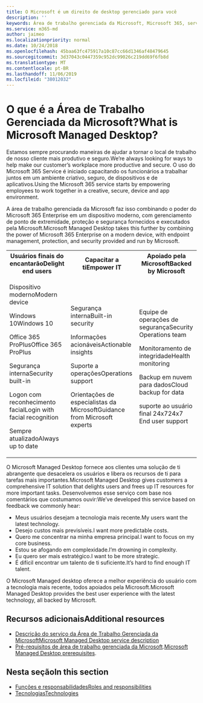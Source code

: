 ```yaml
---
title: O Microsoft é um direito de desktop gerenciado para você
description: ''
keywords: Área de trabalho gerenciada da Microsoft, Microsoft 365, serviço, documentação
ms.service: m365-md
author: jaimeo
ms.localizationpriority: normal
ms.date: 10/24/2018
ms.openlocfilehash: 45baa63fc475917a10c87cc66d1346af48479645
ms.sourcegitcommit: 3d37043c0447359c952dc99026c219dd69f6fb8d
ms.translationtype: MT
ms.contentlocale: pt-BR
ms.lasthandoff: 11/06/2019
ms.locfileid: "38012032"
---
```

# <a name="what-is-microsoft-managed-desktop"></a><span data-ttu-id="9d8cb-103">O que é a Área de Trabalho Gerenciada da Microsoft?</span><span class="sxs-lookup"><span data-stu-id="9d8cb-103">What is Microsoft Managed Desktop?</span></span>

<!--from Overview-->

<span data-ttu-id="9d8cb-104">Estamos sempre procurando maneiras de ajudar a tornar o local de trabalho de nosso cliente mais produtivo e seguro.</span><span class="sxs-lookup"><span data-stu-id="9d8cb-104">We’re always looking for ways to help make our customer’s workplace more productive and secure.</span></span> <span data-ttu-id="9d8cb-105">O uso do Microsoft 365 Service é iniciado capacitando os funcionários a trabalhar juntos em um ambiente criativo, seguro, de dispositivos e de aplicativos.</span><span class="sxs-lookup"><span data-stu-id="9d8cb-105">Using the Microsoft 365 service starts by empowering employees to work together in a creative, secure, device and app environment.</span></span>

<span data-ttu-id="9d8cb-106">A área de trabalho gerenciada da Microsoft faz isso combinando o poder do Microsoft 365 Enterprise em um dispositivo moderno, com gerenciamento de ponto de extremidade, proteção e segurança fornecidos e executados pela Microsoft.</span><span class="sxs-lookup"><span data-stu-id="9d8cb-106">Microsoft Managed Desktop takes this further by combining the power of Microsoft 365 Enterprise on a modern device, with endpoint management, protection, and security provided and run by Microsoft.</span></span>


<table>
<tr><th><span data-ttu-id="9d8cb-107">Usuários finais do encantarão</span><span class="sxs-lookup"><span data-stu-id="9d8cb-107">Delight end users</span></span></th><th><span data-ttu-id="9d8cb-108">Capacitar a ti</span><span class="sxs-lookup"><span data-stu-id="9d8cb-108">Empower IT</span></span></th><th><span data-ttu-id="9d8cb-109">Apoiado pela Microsoft</span><span class="sxs-lookup"><span data-stu-id="9d8cb-109">Backed by Microsoft</span></span></th></tr>
<tr><td><p><span data-ttu-id="9d8cb-110">Dispositivo moderno</span><span class="sxs-lookup"><span data-stu-id="9d8cb-110">Modern device</span></span></p><p><span data-ttu-id="9d8cb-111">Windows 10</span><span class="sxs-lookup"><span data-stu-id="9d8cb-111">Windows 10</span></span></p><p><span data-ttu-id="9d8cb-112">Office 365 ProPlus</span><span class="sxs-lookup"><span data-stu-id="9d8cb-112">Office 365 ProPlus</span></span></p><p><span data-ttu-id="9d8cb-113">Segurança interna</span><span class="sxs-lookup"><span data-stu-id="9d8cb-113">Security built-in</span></span></p><p><span data-ttu-id="9d8cb-114">Logon com reconhecimento facial</span><span class="sxs-lookup"><span data-stu-id="9d8cb-114">Login with facial recognition</span></span></p><p><span data-ttu-id="9d8cb-115">Sempre atualizado</span><span class="sxs-lookup"><span data-stu-id="9d8cb-115">Always up to date</span></span></p></td><td><p><span data-ttu-id="9d8cb-116">Segurança interna</span><span class="sxs-lookup"><span data-stu-id="9d8cb-116">Built-in security</span></span></p><p><span data-ttu-id="9d8cb-117">Informações acionáveis</span><span class="sxs-lookup"><span data-stu-id="9d8cb-117">Actionable insights</span></span></p><p><span data-ttu-id="9d8cb-118">Suporte a operações</span><span class="sxs-lookup"><span data-stu-id="9d8cb-118">Operations support</span></span></p><p><span data-ttu-id="9d8cb-119">Orientações de especialistas da Microsoft</span><span class="sxs-lookup"><span data-stu-id="9d8cb-119">Guidance from Microsoft experts</span></span></p></td><td><p><span data-ttu-id="9d8cb-120">Equipe de operações de segurança</span><span class="sxs-lookup"><span data-stu-id="9d8cb-120">Security Operations team</span></span></p><p><span data-ttu-id="9d8cb-121">Monitoramento de integridade</span><span class="sxs-lookup"><span data-stu-id="9d8cb-121">Health monitoring</span></span></p><p><span data-ttu-id="9d8cb-122">Backup em nuvem para dados</span><span class="sxs-lookup"><span data-stu-id="9d8cb-122">Cloud backup for data</span></span></p><p><span data-ttu-id="9d8cb-123">suporte ao usuário final 24x7</span><span class="sxs-lookup"><span data-stu-id="9d8cb-123">24x7 End user support</span></span></p></td></tr>
</table>

<span data-ttu-id="9d8cb-124">O Microsoft Managed Desktop fornece aos clientes uma solução de ti abrangente que desacelera os usuários e libera os recursos de ti para tarefas mais importantes.</span><span class="sxs-lookup"><span data-stu-id="9d8cb-124">Microsoft Managed Desktop gives customers a comprehensive IT solution that delights users and frees up IT resources for more important tasks.</span></span> <span data-ttu-id="9d8cb-125">Desenvolvemos esse serviço com base nos comentários que costumamos ouvir:</span><span class="sxs-lookup"><span data-stu-id="9d8cb-125">We’ve developed this service based on feedback we commonly hear:</span></span>
- <span data-ttu-id="9d8cb-126">Meus usuários desejam a tecnologia mais recente.</span><span class="sxs-lookup"><span data-stu-id="9d8cb-126">My users want the latest technology.</span></span>
- <span data-ttu-id="9d8cb-127">Desejo custos mais previsíveis.</span><span class="sxs-lookup"><span data-stu-id="9d8cb-127">I want more predictable costs.</span></span>
- <span data-ttu-id="9d8cb-128">Quero me concentrar na minha empresa principal.</span><span class="sxs-lookup"><span data-stu-id="9d8cb-128">I want to focus on my core business.</span></span> 
- <span data-ttu-id="9d8cb-129">Estou se afogando em complexidade.</span><span class="sxs-lookup"><span data-stu-id="9d8cb-129">I’m drowning in complexity.</span></span> 
- <span data-ttu-id="9d8cb-130">Eu quero ser mais estratégico.</span><span class="sxs-lookup"><span data-stu-id="9d8cb-130">I want to be more strategic.</span></span> 
- <span data-ttu-id="9d8cb-131">É difícil encontrar um talento de ti suficiente.</span><span class="sxs-lookup"><span data-stu-id="9d8cb-131">It’s hard to find enough IT talent.</span></span>  

<span data-ttu-id="9d8cb-132">O Microsoft Managed desktop oferece a melhor experiência do usuário com a tecnologia mais recente, todos apoiados pela Microsoft.</span><span class="sxs-lookup"><span data-stu-id="9d8cb-132">Microsoft Managed Desktop provides the best user experience with the latest technology, all backed by Microsoft.</span></span> 

## <a name="additional-resources"></a><span data-ttu-id="9d8cb-133">Recursos adicionais</span><span class="sxs-lookup"><span data-stu-id="9d8cb-133">Additional resources</span></span>
- [<span data-ttu-id="9d8cb-134">Descrição do serviço da Área de Trabalho Gerenciada da Microsoft</span><span class="sxs-lookup"><span data-stu-id="9d8cb-134">Microsoft Managed Desktop service description</span></span>](../service-description/index.md)
- <span data-ttu-id="9d8cb-135">[Pré-requisitos de área de trabalho gerenciada da Microsoft](../get-ready/prerequisites.md).</span><span class="sxs-lookup"><span data-stu-id="9d8cb-135">[Microsoft Managed Desktop prerequisites](../get-ready/prerequisites.md).</span></span>

<!--When you enroll in Microsoft Managed Desktop, Microsoft provides you with devices that are configured to join your Azure Active Directory tenant. Windows 10, Office 365, and some apps and features associated with [Microsoft 365 Enterprise E5](https://www.microsoft.com/microsoft-365/compare-all-microsoft-365-plans) are installed (by Microsoft) on your devices. When your employees who are using these devices need help, they contact Microsoft Managed Desktop support (provided by Microsoft) through a custom chat app.--> 

<!--With Microsoft Managed Desktop, you get **software as a service** (Microsoft 365 E5), **Device as a service** (Microsoft Surface devices ready to use), and **IT support as a service** (Help desk and more).--> 
 
## <a name="in-this-section"></a><span data-ttu-id="9d8cb-136">Nesta seção</span><span class="sxs-lookup"><span data-stu-id="9d8cb-136">In this section</span></span>
- [<span data-ttu-id="9d8cb-137">Funções e responsabilidades</span><span class="sxs-lookup"><span data-stu-id="9d8cb-137">Roles and responsibilities</span></span>](roles-and-responsibilities.md)
- [<span data-ttu-id="9d8cb-138">Tecnologias</span><span class="sxs-lookup"><span data-stu-id="9d8cb-138">Technologies</span></span>](technologies.md)
